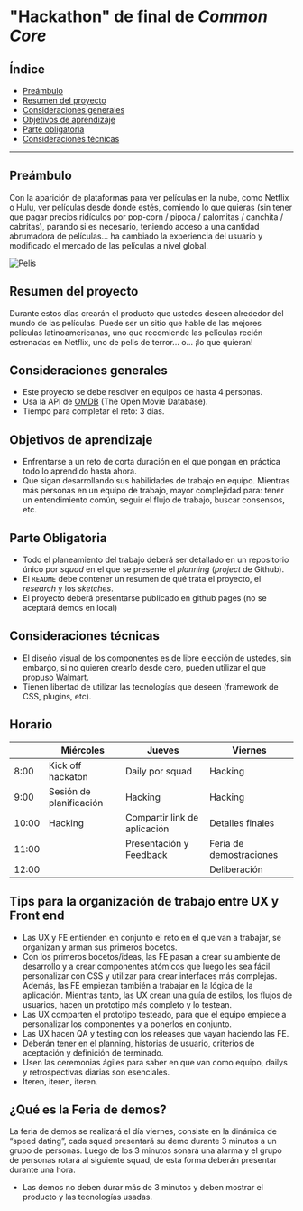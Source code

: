 # "Hackathon" de final de _Common Core_

## Índice

* [Preámbulo](#preámbulo)
* [Resumen del proyecto](#resumen-del-proyecto)
* [Consideraciones generales](#consideraciones-generales)
* [Objetivos de aprendizaje](#objetivos-de-aprendizaje)
* [Parte obligatoria](#parte-obligatoria)
* [Consideraciones técnicas](#consideraciones-técnicas)

 ***

## Preámbulo

Con la aparición de plataformas para ver películas en la nube, como Netflix o
Hulu, ver películas desde donde estés, comiendo lo que quieras
(sin tener que pagar precios ridículos por pop-corn / pipoca / palomitas /
canchita / cabritas), parando si es necesario, teniendo acceso a una cantidad
abrumadora de películas... ha cambiado la experiencia del usuario
y modificado el mercado de las películas a nivel global.

 ![Pelis](https://media.giphy.com/media/NipFetnQOuKhW/giphy.gif)

## Resumen del proyecto

Durante estos días crearán el producto que ustedes deseen alrededor del mundo
de las películas. Puede ser un sitio que hable de las mejores películas
latinoamericanas, uno que recomiende las películas recién estrenadas en Netflix,
uno de pelis de terror... o... ¡lo que quieran!

## Consideraciones generales

* Este proyecto se debe resolver en equipos de hasta 4 personas.
* Usa la API de [OMDB](http://www.omdbapi.com/) (The Open Movie Database).
* Tiempo para completar el reto: 3 días.

## Objetivos de aprendizaje

* Enfrentarse a un reto de corta duración en el que pongan en práctica todo
lo aprendido hasta ahora.
* Que sigan desarrollando sus habilidades de trabajo en equipo. Mientras más
personas en un equipo de trabajo, mayor complejidad para: tener un entendimiento
común, seguir el flujo de trabajo, buscar consensos, etc.

## Parte Obligatoria

* Todo el planeamiento del trabajo deberá ser detallado en un repositorio único
por _squad_ en el que se presente el _planning_ (_project_ de Github).
* El `README` debe contener un resumen de qué trata el proyecto, el _research_ 
y los _sketches_.
* El proyecto deberá presentarse publicado en github pages (no se aceptará 
demos en local)

## Consideraciones técnicas

* El diseño visual de los componentes es de libre elección de ustedes,
sin embargo, si no quieren crearlo desde cero, pueden utilizar el que
propuso [Walmart](https://drive.google.com/file/d/0B6GBtl-gO6LwaVprQkFqTGI2a28/view).
* Tienen libertad de utilizar las tecnologías que deseen (framework de CSS, 
plugins, etc).

## Horario

|       | Miércoles               | Jueves                       | Viernes                 | 
|------ | ------------------------| ---------------------------- | ----------------------- | 
| 8:00  | Kick off hackaton       | Daily por squad              | Hacking                 |      
| 9:00  | Sesión de planificación | Hacking                      | Hacking                 | 
| 10:00 | Hacking                 | Compartir link de aplicación | Detalles finales        |
| 11:00 |                         | Presentación y Feedback      | Feria de demostraciones |    
| 12:00 |                         |                              | Deliberación            |                  

## Tips para la organización de trabajo entre UX y Front end 

* Las UX y FE entienden en conjunto el reto en el que van a trabajar, se 
organizan y arman sus primeros bocetos.
* Con los primeros bocetos/ideas, las FE pasan a crear su ambiente de desarrollo
y a crear componentes atómicos que luego les sea fácil personalizar con CSS y 
utilizar para crear interfaces más complejas. Además, las FE empiezan también a 
trabajar en la lógica de la aplicación. Mientras tanto, las UX crean una guía de 
estilos, los flujos de usuarios, hacen un prototipo más completo y lo testean.
* Las UX comparten el prototipo testeado, para que el equipo empiece a personalizar 
los componentes y a ponerlos en conjunto.
* Las UX hacen QA y testing con los releases que vayan haciendo las FE.
* Deberán tener en el planning, historias de usuario, criterios de aceptación y 
definición de terminado.
* Usen las ceremonias ágiles para saber en que van como equipo, dailys y 
retrospectivas diarias son esenciales.
* Iteren, iteren, iteren.

## ¿Qué es la Feria de demos?

La feria de demos se realizará el día viernes, consiste en la dinámica de “speed dating”, 
cada squad presentará su demo durante 3 minutos a un grupo de personas. Luego de los 3 
minutos sonará una alarma y el grupo de personas rotará al siguiente squad, de esta forma 
deberán presentar durante una hora. 

* Las demos no deben durar más de 3 minutos y deben mostrar el producto y las tecnologías 
usadas.

